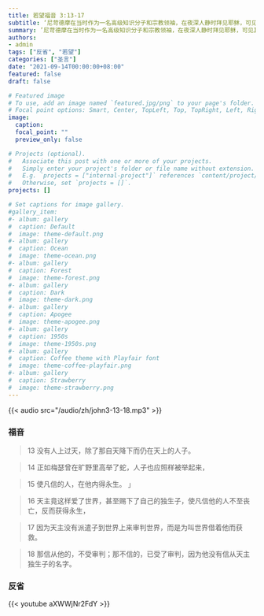```yaml
---
title: 若望福音 3:13-17
subtitle: ‘尼苛德摩在当时作为一名高级知识分子和宗教领袖，在夜深人静时拜见耶稣，可见其灵性上的饥渴；但他却始终对耶稣的话不理解，可见其灵性上的愚钝。 基于此，教宗方济各劝告今天的教会精英，不可以变成铁石心肠的基督徒，不可以变成只会在风和日丽的下午喝茶时，高谈阔论神学问题的基督徒。 他鼓励我们成为有血有肉、脚踏实地的基督徒。 福音中耶稣引经据典，向尼苛德摩讲解天主对世界的大爱，这是一份伟大的恩赐。 我该如何把这恩赐分施给我周围的人呢？’
summary: ’尼苛德摩在当时作为一名高级知识分子和宗教领袖，在夜深人静时拜见耶稣，可见其灵性上的饥渴；但他却始终对耶稣的话不理解，可见其灵性上的愚钝。 基于此，教宗方济各劝告今天的教会精英，不可以变成铁石心肠的基督徒，不可以变成只会在风和日丽的下午喝茶时，高谈阔论神学问题的基督徒。 他鼓励我们成为有血有肉、脚踏实地的基督徒。 福音中耶稣引经据典，向尼苛德摩讲解天主对世界的大爱，这是一份伟大的恩赐。 我该如何把这恩赐分施给我周围的人呢？’
authors:
- admin
tags: ["反省", "若望"]
categories: ["圣言"]
date: "2021-09-14T00:00:00+08:00"
featured: false
draft: false

# Featured image
# To use, add an image named `featured.jpg/png` to your page's folder.
# Focal point options: Smart, Center, TopLeft, Top, TopRight, Left, Right, BottomLeft, Bottom, BottomRight
image:
  caption:
  focal_point: ""
  preview_only: false

# Projects (optional).
#   Associate this post with one or more of your projects.
#   Simply enter your project's folder or file name without extension.
#   E.g. `projects = ["internal-project"]` references `content/project/deep-learning/index.md`.
#   Otherwise, set `projects = []`.
projects: []

# Set captions for image gallery.
#gallery_item:
#- album: gallery
#  caption: Default
#  image: theme-default.png
#- album: gallery
#  caption: Ocean
#  image: theme-ocean.png
#- album: gallery
#  caption: Forest
#  image: theme-forest.png
#- album: gallery
#  caption: Dark
#  image: theme-dark.png
#- album: gallery
#  caption: Apogee
#  image: theme-apogee.png
#- album: gallery
#  caption: 1950s
#  image: theme-1950s.png
#- album: gallery
#  caption: Coffee theme with Playfair font
#  image: theme-coffee-playfair.png
#- album: gallery
#  caption: Strawberry
#  image: theme-strawberry.png
---
```


{{< audio src="/audio/zh/john3-13-18.mp3" >}}

### 福音
> 13 没有人上过天，除了那自天降下而仍在天上的人子。

> 14 正如梅瑟曾在旷野里高举了蛇，人子也应照样被举起来，

> 15 使凡信的人，在他内得永生。  」

> 16 天主竟这样爱了世界，甚至赐下了自己的独生子，使凡信他的人不至丧亡，反而获得永生，

> 17 因为天主没有派遣子到世界上来审判世界，而是为叫世界借着他而获救。

> 18 那信从他的，不受审判；那不信的，已受了审判，因为他没有信从天主独生子的名字。

### 反省

 {{< youtube aXWWjNr2FdY >}}
